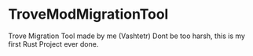 ﻿# TroveModMigrationTool

Trove Migration Tool made by me (Vashtetr)
Dont be too harsh, this is my first Rust Project ever done.
